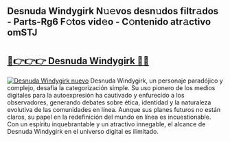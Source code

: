 ## Desnuda Windygirk N𝚞𝚎vos desn𝚞dos filtr𝚊dos - Parts-Rg6 F𝚘tos vid𝚎o - C𝚘ntenido atr𝚊ctivo omSTJ

# <h2><a href="http://mb9koy.tromn.icu/?c=Desnuda+Windygirk">🔗👉👉👉 Desnuda Windygirk 🔗🔗</a></h2>

[![Desnuda Windygirk nuevo](https://i.imgur.com/pEAQMta.gif)](http://mb9koy.tromn.icu/?c=Desnuda+Windygirk)
Desnuda Windygirk, un personaje paradójico y complejo, desafía la categorización simple. Su uso pionero de los medios digitales para la autoexpresión ha cautivado y enfurecido a los observadores, generando debates sobre ética, identidad y la naturaleza evolutiva de las comunidades en línea. Aunque sus planes futuros no están claros, su papel en la redefinición del mundo en línea es incuestionable. Con un espíritu inquebrantable y un atractivo innegable, el alcance de Desnuda Windygirk en el universo digital es ilimitado.
